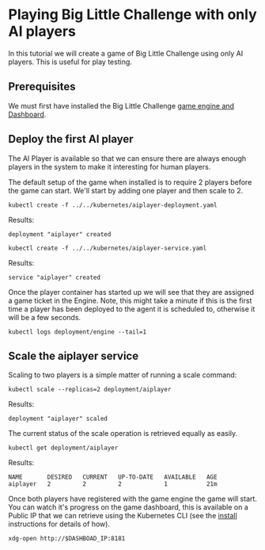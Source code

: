 # Playing Big Little Challenge with only AI players

In this tutorial we will create a game of Big Little Challenge using
only AI players. This is useful for play testing.

## Prerequisites

We must first have installed the Big Little Challenge [game engine and Dashboard](../install/README.md).

## Deploy the first AI player

The AI Player is available so that we can ensure there are always
enough players in the system to make it interesting for human players.

The default setup of the game when installed is to require 2 players
before the game can start. We'll start by adding one player and then
scale to 2.

```
kubectl create -f ../../kubernetes/aiplayer-deployment.yaml
```

Results:

```
deployment "aiplayer" created
```

```
kubectl create -f ../../kubernetes/aiplayer-service.yaml
```

Results:

```
service "aiplayer" created
```

Once the player container has started up we will see that they are
assigned a game ticket in the Engine. Note, this might take a minute
if this is the first time a player has been deployed to the agent it
is scheduled to, otherwise it will be a few seconds.

```
kubectl logs deployment/engine --tail=1
```

## Scale the aiplayer service

Scaling to two players is a simple matter of running a scale command:


```
kubectl scale --replicas=2 deployment/aiplayer
```

Results:

```
deployment "aiplayer" scaled
```

The current status of the scale operation is retrieved equally as
easily.

```
kubectl get deployment/aiplayer
```

Results:

```
NAME       DESIRED   CURRENT   UP-TO-DATE   AVAILABLE   AGE
aiplayer   2         2         2            1           21m
```

Once both players have registered with the game engine the game will
start. You can watch it's progress on the game dashboard, this is
available on a Public IP that we can retrieve using the Kubernetes CLI
(see the [install](../install/README.md) instructions for details of
how).


```
xdg-open http://$DASHBOAD_IP:8181
```

